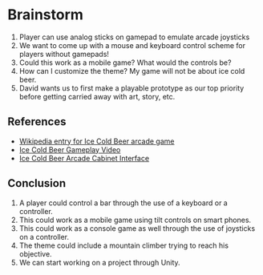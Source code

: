 # Brainstorm
1. Player can use analog sticks on gamepad to emulate arcade joysticks
1. We want to come up with a mouse and keyboard control scheme for players without gamepads!
1. Could this work as a mobile game?  What would the controls be?
1. How can I customize the theme?  My game will not be about ice cold beer.
1. David wants us to first make a playable prototype as our top priority before getting carried away with art, story, etc.
## References
- [Wikipedia entry for Ice Cold Beer arcade game](https://en.wikipedia.org/wiki/Ice_Cold_Beer)
- [Ice Cold Beer Gameplay Video](https://www.youtube.com/watch?v=po6beHThvfw)
- [Ice Cold Beer Arcade Cabinet Interface](https://www.youtube.com/watch?v=-uOwARIPkDc)
## Conclusion
1. A player could control a bar through the use of a keyboard or a controller.
1. This could work as a mobile game using tilt controls on smart phones.
1. This could work as a console game as well through the use of joysticks on a controller.
1. The theme could include a mountain climber trying to reach his objective.
1. We can start working on a project through Unity.
